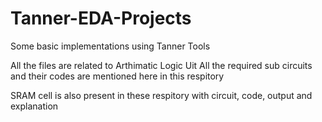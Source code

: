 # Tanner-EDA-Projects
Some basic implementations using Tanner Tools


All the files are related to Arthimatic Logic Uit
All the required sub circuits and their codes are mentioned here in this respitory


SRAM cell is also present in these respitory with circuit, code, output and explanation
